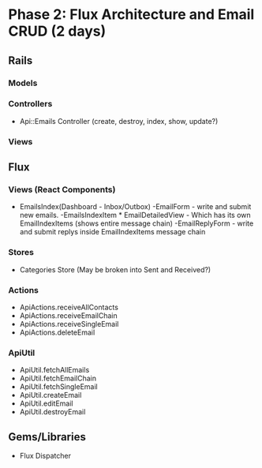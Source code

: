 # Phase 2: Flux Architecture and Email CRUD (2 days)

## Rails
### Models

### Controllers
* Api::Emails Controller (create, destroy, index, show, update?)

### Views

## Flux
### Views (React Components)
* EmailsIndex(Dashboard - Inbox/Outbox)
    -EmailForm - write and submit new emails. 
    -EmailsIndexItem
		* EmailDetailedView - Which has its own EmailIndexItems (shows entire message chain)
  			-EmailReplyForm - write and submit replys inside EmailIndexItems message chain

### Stores
* Categories Store (May be broken into Sent and Received?)

### Actions
* ApiActions.receiveAllContacts
* ApiActions.receiveEmailChain
* ApiActions.receiveSingleEmail
* ApiActions.deleteEmail

### ApiUtil
* ApiUtil.fetchAllEmails
* ApiUtil.fetchEmailChain
* ApiUtil.fetchSingleEmail
* ApiUtil.createEmail
* ApiUtil.editEmail
* ApiUtil.destroyEmail

## Gems/Libraries
* Flux Dispatcher
